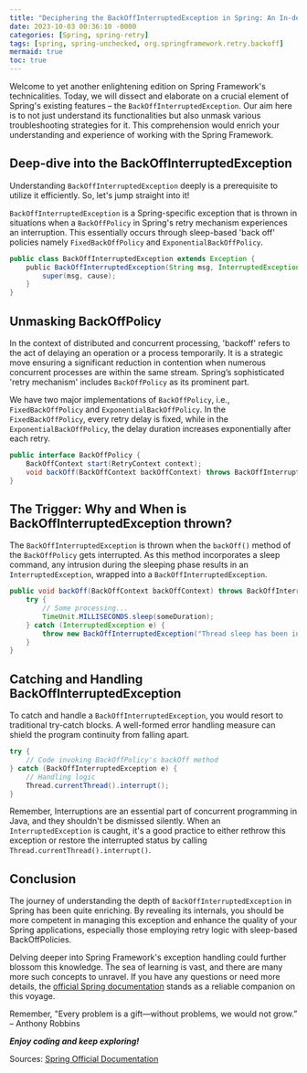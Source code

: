 ```yaml
---
title: "Deciphering the BackOffInterruptedException in Spring: An In-depth Analysis "
date: 2023-10-03 00:36:10 -0000
categories: [Spring, spring-retry]
tags: [spring, spring-unchecked, org.springframework.retry.backoff]
mermaid: true
toc: true
---
```



Welcome to yet another enlightening edition on Spring Framework's technicalities. Today, we will dissect and elaborate on a crucial element of Spring's existing features – the `BackOffInterruptedException`. Our aim here is to not just understand its functionalities but also unmask various troubleshooting strategies for it. This comprehension would enrich your understanding and experience of working with the Spring Framework. 

## Deep-dive into the BackOffInterruptedException

Understanding `BackOffInterruptedException` deeply is a prerequisite to utilize it efficiently. So, let's jump straight into it!

`BackOffInterruptedException` is a Spring-specific exception that is thrown in situations when a `BackOffPolicy` in Spring's retry mechanism experiences an interruption. This essentially occurs through sleep-based 'back off' policies namely `FixedBackOffPolicy` and `ExponentialBackOffPolicy`.

```java
public class BackOffInterruptedException extends Exception {
    public BackOffInterruptedException(String msg, InterruptedException cause) {
        super(msg, cause);
    }
}
```

## Unmasking BackOffPolicy

In the context of distributed and concurrent processing, 'backoff' refers to the act of delaying an operation or a process temporarily. It is a strategic move ensuring a significant reduction in contention when numerous concurrent processes are within the same stream. Spring’s sophisticated 'retry mechanism' includes `BackOffPolicy` as its prominent part. 

We have two major implementations of `BackOffPolicy`, i.e., `FixedBackOffPolicy` and `ExponentialBackOffPolicy`. In the `FixedBackOffPolicy`, every retry delay is fixed, while in the `ExponentialBackOffPolicy`, the delay duration increases exponentially after each retry.

```java
public interface BackOffPolicy {
    BackOffContext start(RetryContext context);
    void backOff(BackOffContext backOffContext) throws BackOffInterruptedException;
}
```

## The Trigger: Why and When is BackOffInterruptedException thrown?

The `BackOffInterruptedException` is thrown when the `backOff()` method of the `BackOffPolicy` gets interrupted. As this method incorporates a sleep command, any intrusion during the sleeping phase results in an `InterruptedException`, wrapped into a `BackOffInterruptedException`.

```java
public void backOff(BackOffContext backOffContext) throws BackOffInterruptedException {
    try {
        // Some processing...
        TimeUnit.MILLISECONDS.sleep(someDuration);
    } catch (InterruptedException e) {
        throw new BackOffInterruptedException("Thread sleep has been interrupted", e);
    }
}
```

## Catching and Handling BackOffInterruptedException

To catch and handle a `BackOffInterruptedException`, you would resort to traditional try-catch blocks. A well-formed error handling measure can shield the program continuity from falling apart.

```java
try {
    // Code invoking BackOffPolicy's backOff method
} catch (BackOffInterruptedException e) {
    // Handling logic
    Thread.currentThread().interrupt();
}
```

Remember, Interruptions are an essential part of concurrent programming in Java, and they shouldn't be dismissed silently. When an `InterruptedException` is caught, it's a good practice to either rethrow this exception or restore the interrupted status by calling `Thread.currentThread().interrupt()`.

## Conclusion 

The journey of understanding the depth of `BackOffInterruptedException` in Spring has been quite enriching. By revealing its internals, you should be more competent in managing this exception and enhance the quality of your Spring applications, especially those employing retry logic with sleep-based BackOffPolicies. 

Delving deeper into Spring Framework's exception handling could further blossom this knowledge. The sea of learning is vast, and there are many more such concepts to unravel. If you have any questions or need more details, the [official Spring documentation](https://docs.spring.io/spring-batch/docs/current/reference/html/index-single.html#backoff) stands as a reliable companion on this voyage. 

Remember, "Every problem is a gift—without problems, we would not grow.” – Anthony Robbins

**_Enjoy coding and keep exploring!_**

Sources:
[Spring Official Documentation](https://docs.spring.io/spring-batch/docs/current/reference/html/index-single.html#backoff)
